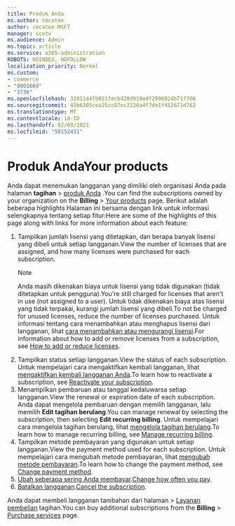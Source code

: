 ```yaml
---
title: Produk Anda
ms.author: cmcatee
author: cmcatee-MSFT
manager: scotv
ms.audience: Admin
ms.topic: article
ms.service: o365-administration
ROBOTS: NOINDEX, NOFOLLOW
localization_priority: Normal
ms.custom:
- commerce
- "9001669"
- "3736"
ms.openlocfilehash: 3281144fb921fecb428d918e4f2996824b71f706
ms.sourcegitcommit: 43b6305cea25cc87ec2226a4f7de1f452671d762
ms.translationtype: MT
ms.contentlocale: id-ID
ms.lasthandoff: 02/09/2021
ms.locfileid: "50152431"
---
```

# <a name="your-products"></a><span data-ttu-id="8249a-102">Produk Anda</span><span class="sxs-lookup"><span data-stu-id="8249a-102">Your products</span></span>

<span data-ttu-id="8249a-103">Anda dapat menemukan langganan yang dimiliki oleh organisasi Anda pada halaman **tagihan**  >  [produk Anda](https://go.microsoft.com/fwlink/p/?linkid=842054) .</span><span class="sxs-lookup"><span data-stu-id="8249a-103">You can find the subscriptions owned by your organization on the **Billing** > [Your products](https://go.microsoft.com/fwlink/p/?linkid=842054) page.</span></span> <span data-ttu-id="8249a-104">Berikut adalah beberapa highlights Halaman ini bersama dengan link untuk informasi selengkapnya tentang setiap fitur:</span><span class="sxs-lookup"><span data-stu-id="8249a-104">Here are some of the highlights of this page along with links for more information about each feature:</span></span>

1. <span data-ttu-id="8249a-105">Tampilkan jumlah lisensi yang ditetapkan, dan berapa banyak lisensi yang dibeli untuk setiap langganan.</span><span class="sxs-lookup"><span data-stu-id="8249a-105">View the number of licenses that are assigned, and how many licenses were purchased for each subscription.</span></span>
    > [!NOTE]
    > <span data-ttu-id="8249a-106">Anda masih dikenakan biaya untuk lisensi yang tidak digunakan (tidak ditetapkan untuk pengguna).</span><span class="sxs-lookup"><span data-stu-id="8249a-106">You're still charged for licenses that aren't in use (not assigned to a user).</span></span> <span data-ttu-id="8249a-107">Untuk tidak dikenakan biaya atas lisensi yang tidak terpakai, kurangi jumlah lisensi yang dibeli.</span><span class="sxs-lookup"><span data-stu-id="8249a-107">To not be charged for unused licenses, reduce the number of licenses purchased.</span></span> <span data-ttu-id="8249a-108">Untuk informasi tentang cara menambahkan atau menghapus lisensi dari langganan, lihat [cara menambahkan atau mengurangi lisensi](https://docs.microsoft.com/alchemyinsights/how-to-add-or-reduce-licenses).</span><span class="sxs-lookup"><span data-stu-id="8249a-108">For information about how to add or remove licenses from a subscription, see [How to add or reduce licenses](https://docs.microsoft.com/alchemyinsights/how-to-add-or-reduce-licenses).</span></span>
2. <span data-ttu-id="8249a-109">Tampilkan status setiap langganan.</span><span class="sxs-lookup"><span data-stu-id="8249a-109">View the status of each subscription.</span></span> <span data-ttu-id="8249a-110">Untuk mempelajari cara mengaktifkan kembali langganan, lihat [mengaktifkan kembali langganan Anda](reactivate-your-subscription.md).</span><span class="sxs-lookup"><span data-stu-id="8249a-110">To learn how to reactivate a subscription, see [Reactivate your subscription](reactivate-your-subscription.md).</span></span>
3. <span data-ttu-id="8249a-111">Menampilkan pembaruan atau tanggal kedaluwarsa setiap langganan.</span><span class="sxs-lookup"><span data-stu-id="8249a-111">View the renewal or expiration date of each subscription.</span></span> <span data-ttu-id="8249a-112">Anda dapat mengelola pembaruan dengan memilih langganan, lalu memilih **Edit tagihan berulang**.</span><span class="sxs-lookup"><span data-stu-id="8249a-112">You can manage renewal by selecting the subscription, then selecting **Edit recurring billing**.</span></span> <span data-ttu-id="8249a-113">Untuk mempelajari cara mengelola tagihan berulang, lihat [mengelola tagihan berulang](manage-auto-renewal.md).</span><span class="sxs-lookup"><span data-stu-id="8249a-113">To learn how to manage recurring billing, see [Manage recurring billing](manage-auto-renewal.md).</span></span>
4. <span data-ttu-id="8249a-114">Tampilkan metode pembayaran yang digunakan untuk setiap langganan.</span><span class="sxs-lookup"><span data-stu-id="8249a-114">View the payment method used for each subscription.</span></span> <span data-ttu-id="8249a-115">Untuk mempelajari cara mengubah metode pembayaran, lihat [mengubah metode pembayaran](change-payment-method.md).</span><span class="sxs-lookup"><span data-stu-id="8249a-115">To learn how to change the payment method, see [Change payment method](change-payment-method.md).</span></span>
5. <span data-ttu-id="8249a-116">[Ubah seberapa sering Anda membayar](change-how-often-you-pay.md).</span><span class="sxs-lookup"><span data-stu-id="8249a-116">[Change how often you pay](change-how-often-you-pay.md).</span></span>
6. <span data-ttu-id="8249a-117">[Batalkan langganan](https://go.microsoft.com/fwlink/?linkid=2119113).</span><span class="sxs-lookup"><span data-stu-id="8249a-117">[Cancel the subscription](https://go.microsoft.com/fwlink/?linkid=2119113).</span></span>

<span data-ttu-id="8249a-118">Anda dapat membeli langganan tambahan dari halaman   >  [Layanan pembelian](https://go.microsoft.com/fwlink/p/?linkid=868433) tagihan.</span><span class="sxs-lookup"><span data-stu-id="8249a-118">You can buy additional subscriptions from the **Billing** > [Purchase services](https://go.microsoft.com/fwlink/p/?linkid=868433) page.</span></span>